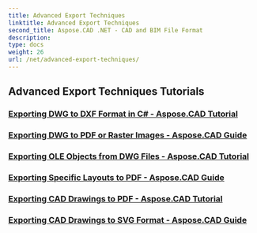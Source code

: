 ```yaml
---
title: Advanced Export Techniques
linktitle: Advanced Export Techniques
second_title: Aspose.CAD .NET - CAD and BIM File Format
description: 
type: docs
weight: 26
url: /net/advanced-export-techniques/
---
```


## Advanced Export Techniques Tutorials
### [Exporting DWG to DXF Format in C# - Aspose.CAD Tutorial](./exporting-dwg-to-dxf/)
### [Exporting DWG to PDF or Raster Images - Aspose.CAD Guide](./exporting-dwg-to-pdf-or-raster-images/)
### [Exporting OLE Objects from DWG Files - Aspose.CAD Tutorial](./exporting-ole-objects-from-dwg/)
### [Exporting Specific Layouts to PDF - Aspose.CAD Guide](./exporting-specific-layouts-to-pdf/)
### [Exporting CAD Drawings to PDF - Aspose.CAD Tutorial](./exporting-cad-drawings-to-pdf/)
### [Exporting CAD Drawings to SVG Format - Aspose.CAD Guide](./exporting-cad-drawings-to-svg/)